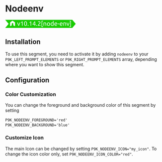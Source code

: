 # Nodeenv

![](segment.png)

## Installation

To use this segment, you need to activate it by adding `nodeenv` to your
`P9K_LEFT_PROMPT_ELEMENTS` or `P9K_RIGHT_PROMPT_ELEMENTS` array, depending
where you want to show this segment.

## Configuration

### Color Customization

You can change the foreground and background color of this segment by setting
```
P9K_NODEENV_FOREGROUND='red'
P9K_NODEENV_BACKGROUND='blue'
```

### Customize Icon

The main Icon can be changed by setting `P9K_NODEENV_ICON="my_icon"`. To change the
icon color only, set `P9K_NODEENV_ICON_COLOR="red"`.